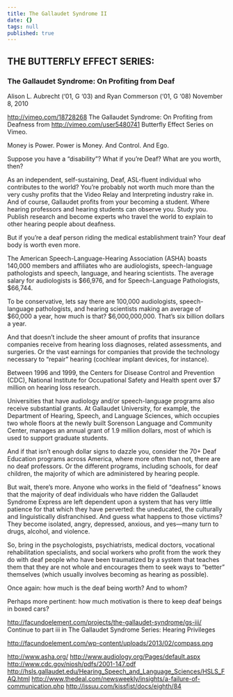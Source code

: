 ```yaml
---
title: The Gallaudet Syndrome II
date: {}
tags: null
published: true
---
```


## THE BUTTERFLY EFFECT SERIES:
### The Gallaudet Syndrome: On Profiting from Deaf
Alison L. Aubrecht (‘01, G ‘03) and Ryan Commerson (‘01, G ‘08)
November 8, 2010

http://vimeo.com/18728268 The Gallaudet Syndrome: On Profiting from Deafness from http://vimeo.com/user5480741 Butterfly Effect Series on Vimeo.

Money is Power. Power is Money. And Control. And Ego.

Suppose you have a “disability”? What if you’re Deaf? What are you worth, then?

As an independent, self-sustaining, Deaf, ASL-fluent individual who contributes to the world? You’re probably not worth much more than the very cushy profits that the Video Relay and Interpreting industry rake in. And of course, Gallaudet profits from your becoming a student. Where hearing professors and hearing students can observe you. Study you. Publish research and become experts who travel the world to explain to other hearing people about deafness.

But if you’re a deaf person riding the medical establishment train? Your deaf body is worth even more.

The American Speech-Language-Hearing Association (ASHA) boasts 140,000 members and affiliates who are audiologists, speech-language pathologists and speech, language, and hearing scientists. The average salary for audiologists is $66,976, and for Speech-Language Pathologists, $66,744.

To be conservative, lets say there are 100,000 audiologists, speech-language pathologists, and hearing scientists making an average of $60,000 a year, how much is that? $6,000,000,000. That’s six billion dollars a year.

And that doesn’t include the sheer amount of profits that insurance companies receive from hearing loss diagnoses, related assessments, and surgeries. Or the vast earnings for companies that provide the technology necessary to “repair” hearing (cochlear implant devices, for instance).

Between 1996 and 1999, the Centers for Disease Control and Prevention (CDC), National Institute for Occupational Safety and Health spent over $7 million on hearing loss research.

Universities that have audiology and/or speech-language programs also receive substantial grants. At Gallaudet University, for example, the Department of Hearing, Speech, and Language Sciences, which occupies two whole floors at the newly built Sorenson Language and Community Center, manages an annual grant of 1.9 million dollars, most of which is used to support graduate students.

And if that isn’t enough dollar signs to dazzle you, consider the 70+ Deaf Education programs across America, where more often than not, there are no deaf professors. Or the different programs, including schools, for deaf children, the majority of which are administered by hearing people.

But wait, there’s more. Anyone who works in the field of “deafness” knows that the majority of deaf individuals who have ridden the Gallaudet Syndrome Express are left dependent upon a system that has very little patience for that which they have perverted: the uneducated, the culturally and linguistically disfranchised. And guess what happens to those victims? They become isolated, angry, depressed, anxious, and yes—many turn to drugs, alcohol, and violence.

So, bring in the psychologists, psychiatrists, medical doctors, vocational rehabilitation specialists, and social workers who profit from the work they do with deaf people who have been traumatized by a system that teaches them that they are not whole and encourages them to seek ways to “better” themselves (which usually involves becoming as hearing as possible).

Once again: how much is the deaf being worth? And to whom?

Perhaps more pertinent: how much motivation is there to keep deaf beings in boxed cars?

http://facundoelement.com/projects/the-gallaudet-syndrome/gs-iii/
Continue to part iii in The Gallaudet Syndrome Series: Hearing Privileges

http://facundoelement.com/wp-content/uploads/2013/02/compass.png

http://www.asha.org/
http://www.audiology.org/Pages/default.aspx
http://www.cdc.gov/niosh/pdfs/2001-147.pdf http://hsls.gallaudet.edu/Hearing_Speech_and_Language_Sciences/HSLS_FAQ.html
http://www.thedeal.com/newsweekly/insights/a-failure-of-communication.php
http://issuu.com/kissfist/docs/eighth/84